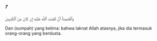 ##### 7

<span class="ayah">وَٱلْخَٰمِسَةُ أَنَّ لَعْنَتَ ٱللَّهِ عَلَيْهِ إِن كَانَ مِنَ ٱلْكَٰذِبِينَ</span>

<span class="ayah_translation">Dan (sumpah) yang kelima: bahwa laknat Allah atasnya, jika dia termasuk orang-orang yang berdusta.</span>
